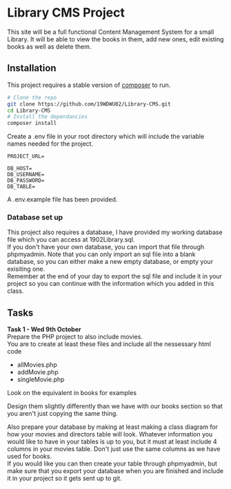 # Library CMS Project

This site will be a full functional Content Management System for a small Library.
It will be able to view the books in them, add new ones, edit existing books as well as delete them.

## Installation

This project requires a stable version of  [composer](https://getcomposer.org/) to run.

```bash
# Clone the repo
git clone https://github.com/19WDWU02/Library-CMS.git
cd Library-CMS
# Install the dependancies
composer install
```

Create a .env file in your root directory which will include the variable names needed for the project.

```shell
PROJECT_URL=

DB_HOST=
DB_USERNAME=
DB_PASSWORD=
DB_TABLE=
```
A .env.example file has been provided.

### Database set up
This project also requires a database, I have provided my working database file which you can access at 1902Library.sql.  
If you don't have your own database, you can import that file through phpmyadmin.  Note that you can only import an sql file into a blank database, so you can either make a new empty database, or empty your exisiting one.  
Remember at the end of your day to export the sql file and include it in your project so you can continue with the information which you added in this class.

## Tasks
**Task 1 - Wed 9th October**  
Prepare the PHP project to also include movies.    
You are to create at least these files and include all the nessessary html code
- allMovies.php
- addMovie.php
- singleMovie.php

Look on the equivalent in books for examples

Design them slightly differently than we have with our books section so that you aren't just copying the same thing.

Also prepare your database by making at least making a class diagram for how your movies and directors table will look. Whatever information you would like to have in your tables is up to you, but it must at least include 4 columns in your movies table. Don't just use the same columns as we have used for books.  
If you would like you can then create your table through phpmyadmin, but make sure that you export your database when you are finished and include it in your project so it gets sent up to git.
